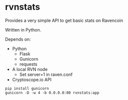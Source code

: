 # rvnstats
Provides a very simple API to get basic stats on Ravencoin

Written in Python.

Depends on:
* Python
  * Flask
  * Gunicorn
  * requests
* A local RVN node
  * Set server=1 in raven.conf
* Cryptoscope.io API


```
pip install gunicorn
gunicorn -D -w 4 -b 0.0.0.0:80 rvnstats:app
```
